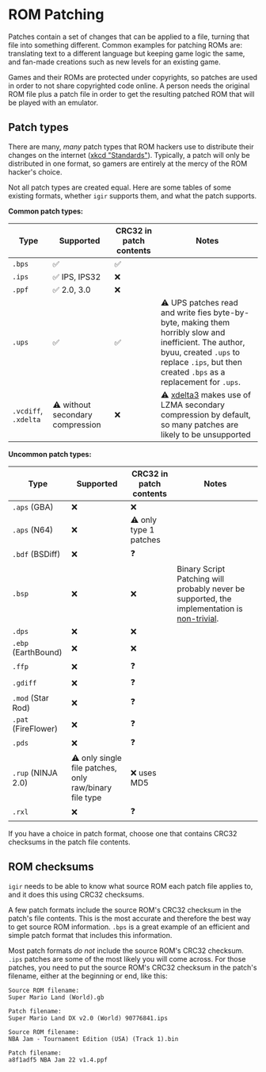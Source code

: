 # ROM Patching

Patches contain a set of changes that can be applied to a file, turning that file into something different. Common examples for patching ROMs are: translating text to a different language but keeping game logic the same, and fan-made creations such as new levels for an existing game.

Games and their ROMs are protected under copyrights, so patches are used in order to not share copyrighted code online. A person needs the original ROM file plus a patch file in order to get the resulting patched ROM that will be played with an emulator.

## Patch types

There are many, _many_ patch types that ROM hackers use to distribute their changes on the internet ([xkcd "Standards"](https://xkcd.com/927/)). Typically, a patch will only be distributed in one format, so gamers are entirely at the mercy of the ROM hacker's choice.

Not all patch types are created equal. Here are some tables of some existing formats, whether `igir` supports them, and what the patch supports.

**Common patch types:**

| Type                 | Supported                        | CRC32 in patch contents | Notes                                                                                                                                                                                                |
|----------------------|----------------------------------|-------------------------|------------------------------------------------------------------------------------------------------------------------------------------------------------------------------------------------------|
| `.bps`               | ✅                                | ✅                       |                                                                                                                                                                                                      |
| `.ips`               | ✅ IPS, IPS32                     | ❌                       |                                                                                                                                                                                                      |
| `.ppf`               | ✅ 2.0, 3.0                       | ❌                       |                                                                                                                                                                                                      |
| `.ups`               | ✅                                | ✅                       | ⚠️ UPS patches read and write fies byte-by-byte, making them horribly slow and inefficient. The author, byuu, created `.ups` to replace `.ips`, but then created `.bps` as a replacement for `.ups`. |
| `.vcdiff`, `.xdelta` | ⚠️ without secondary compression | ❌                       | ⚠️ [xdelta3](https://github.com/jmacd/xdelta) makes use of LZMA secondary compression by default, so many patches are likely to be unsupported                                                       |

**Uncommon patch types:**

| Type                | Supported                                              | CRC32 in patch contents | Notes                                                                                                                                 |
|---------------------|--------------------------------------------------------|-------------------------|---------------------------------------------------------------------------------------------------------------------------------------|
| `.aps` (GBA)        | ❌                                                      | ❌                       |                                                                                                                                       |
| `.aps` (N64)        | ❌                                                      | ⚠️ only type 1 patches  |                                                                                                                                       |
| `.bdf` (BSDiff)     | ❌                                                      | ❓                       |                                                                                                                                       |
| `.bsp`              | ❌                                                      | ❌                       | Binary Script Patching will probably never be supported, the implementation is [non-trivial](https://github.com/aaaaaa123456789/bsp). |
| `.dps`              | ❌                                                      | ❌                       |                                                                                                                                       |
| `.ebp` (EarthBound) | ❌                                                      | ❌                       |                                                                                                                                       |
| `.ffp`              | ❌                                                      | ❓                       |                                                                                                                                       |
| `.gdiff`            | ❌                                                      | ❓                       |                                                                                                                                       |
| `.mod` (Star Rod)   | ❌                                                      | ❓                       |                                                                                                                                       |
| `.pat` (FireFlower) | ❌                                                      | ❓                       |                                                                                                                                       |
| `.pds`              | ❌                                                      | ❓                       |                                                                                                                                       |
| `.rup` (NINJA 2.0)  | ⚠️ only single file patches, only raw/binary file type | ❌ uses MD5              |                                                                                                                                       |
| `.rxl`              | ❌                                                      | ❓                       |                                                                                                                                       |

If you have a choice in patch format, choose one that contains CRC32 checksums in the patch file contents.

## ROM checksums

`igir` needs to be able to know what source ROM each patch file applies to, and it does this using CRC32 checksums.

A few patch formats include the source ROM's CRC32 checksum in the patch's file contents. This is the most accurate and therefore the best way to get source ROM information. `.bps` is a great example of an efficient and simple patch format that includes this information.

Most patch formats _do not_ include the source ROM's CRC32 checksum. `.ips` patches are some of the most likely you will come across. For those patches, you need to put the source ROM's CRC32 checksum in the patch's filename, either at the beginning or end, like this:

```text
Source ROM filename:
Super Mario Land (World).gb

Patch filename:
Super Mario Land DX v2.0 (World) 90776841.ips
```

```text
Source ROM filename:
NBA Jam - Tournament Edition (USA) (Track 1).bin

Patch filename:
a8f1adf5 NBA Jam 22 v1.4.ppf
```
